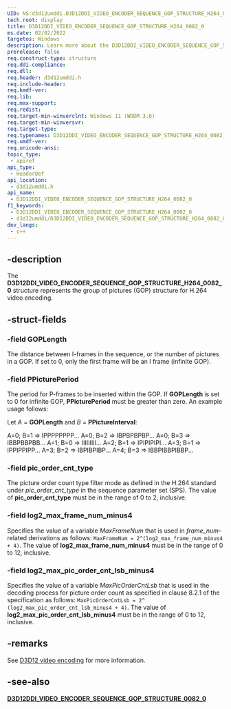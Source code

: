 ```yaml
---
UID: NS:d3d12umddi.D3D12DDI_VIDEO_ENCODER_SEQUENCE_GOP_STRUCTURE_H264_0082_0
tech.root: display
title: D3D12DDI_VIDEO_ENCODER_SEQUENCE_GOP_STRUCTURE_H264_0082_0
ms.date: 02/02/2022
targetos: Windows
description: Learn more about the D3D12DDI_VIDEO_ENCODER_SEQUENCE_GOP_STRUCTURE_H264_0082_0 structure.
prerelease: false
req.construct-type: structure
req.ddi-compliance: 
req.dll: 
req.header: d3d12umddi.h
req.include-header: 
req.kmdf-ver: 
req.lib: 
req.max-support: 
req.redist: 
req.target-min-winverclnt: Windows 11 (WDDM 3.0)
req.target-min-winversvr: 
req.target-type: 
req.typenames: D3D12DDI_VIDEO_ENCODER_SEQUENCE_GOP_STRUCTURE_H264_0082_0
req.umdf-ver: 
req.unicode-ansi: 
topic_type:
 - apiref
api_type:
 - HeaderDef
api_location:
 - d3d12umddi.h
api_name:
 - D3D12DDI_VIDEO_ENCODER_SEQUENCE_GOP_STRUCTURE_H264_0082_0
f1_keywords:
 - D3D12DDI_VIDEO_ENCODER_SEQUENCE_GOP_STRUCTURE_H264_0082_0
 - d3d12umddi/D3D12DDI_VIDEO_ENCODER_SEQUENCE_GOP_STRUCTURE_H264_0082_0
dev_langs:
 - c++
---
```


## -description

The **D3D12DDI_VIDEO_ENCODER_SEQUENCE_GOP_STRUCTURE_H264_0082_0** structure represents the group of pictures (GOP) structure for H.264 video encoding.

## -struct-fields

### -field GOPLength

The distance between I-frames in the sequence, or the number of pictures in a GOP. If set to 0, only the first frame will be an I frame (infinite GOP).

### -field PPicturePeriod

The period for P-frames to be inserted within the GOP. If **GOPLength** is set to 0 for infinite GOP, **PPicturePeriod** must be greater than zero. An example usage follows:

Let *A* = **GOPLength** and *B* = **PPictureInterval**:

A=0; B=1 => IPPPPPPPP...
A=0; B=2 => IBPBPBPBP...
A=0; B=3 => IBBPBBPBB...
A=1; B=0 => IIIIIIIII...
A=2; B=1 => IPIPIPIPI...
A=3; B=1 => IPPIPPIPP...
A=3; B=2 => IBPIBPIBP...
A=4; B=3 => IBBPIBBPIBBP...

### -field pic_order_cnt_type

The picture order count type filter mode as defined in the H.264 standard under *pic_order_cnt_type* in the sequence parameter set (SPS). The value of **pic_order_cnt_type** must be in the range of 0 to 2, inclusive.

### -field log2_max_frame_num_minus4

Specifies the value of a variable *MaxFrameNum* that is used in *frame_num*-related derivations as follows: `MaxFrameNum = 2^(log2_max_frame_num_minus4 + 4)`. The value of **log2_max_frame_num_minus4** must be in the range of 0 to 12, inclusive.

### -field log2_max_pic_order_cnt_lsb_minus4

Specifies the value of a variable *MaxPicOrderCntLsb* that is used in the decoding process for picture order count as specified in clause 8.2.1 of the specification as follows: `MaxPicOrderCntLsb = 2^ (log2_max_pic_order_cnt_lsb_minus4 + 4)`. The value of **log2_max_pic_order_cnt_lsb_minus4** must be in the range of 0 to 12, inclusive.

## -remarks

See [D3D12 video encoding](/windows-hardware/drivers/display/video-encoding-d3d12.md) for more information.

## -see-also

[**D3D12DDI_VIDEO_ENCODER_SEQUENCE_GOP_STRUCTURE_0082_0**](ns-d3d12umddi-d3d12ddi_video_encoder_sequence_gop_structure_0082_0.md)
